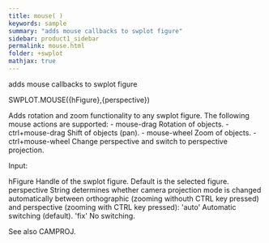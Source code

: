 ```yaml
---
title: mouse( )
keywords: sample
summary: "adds mouse callbacks to swplot figure"
sidebar: product1_sidebar
permalink: mouse.html
folder: +swplot
mathjax: true
---
```

  adds mouse callbacks to swplot figure
 
  SWPLOT.MOUSE({hFigure},{perspective})
 
  Adds rotation and zoom functionality to any swplot figure. The following
  mouse actions are supported:
    - mouse-drag        Rotation of objects.
    - ctrl+mouse-drag   Shift of objects (pan).
    - mouse-wheel       Zoom of objects.
    - ctrl+mouse-wheel  Change perspective and switch to perspective
                        projection.
 
  Input:
 
  hFigure       Handle of the swplot figure. Default is the selected
                figure.
  perspective   String determines whether camera projection mode is changed
                automatically between orthographic (zooming withouth CTRL 
                key pressed) and perspective (zooming with CTRL key
                pressed):
                    'auto'      Automatic switching (default).
                    'fix'       No switching.
 
  See also CAMPROJ.
 
